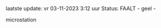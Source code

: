 laatste update: 
vr 03-11-2023  3:12   uur 
Status: FAALT - geel - 
<div class="service Y">microstation</div>